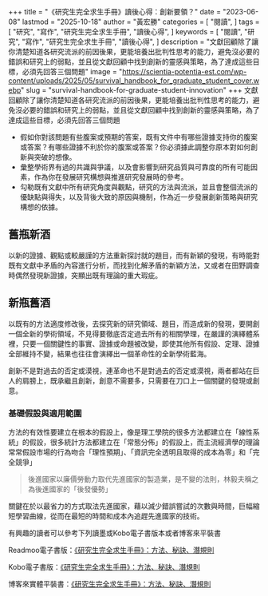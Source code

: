 +++
title = "《研究生完全求生手冊》讀後心得：創新要領？"
date = "2023-06-08"
lastmod = "2025-10-18"
author = "黃宏勝"
categories = [
  "閱讀",
]
tags = [
  "研究",
  "寫作",
  "研究生完全求生手冊",
  "讀後心得",
]
keywords = [
  "閱讀",
  "研究",
  "寫作",
  "研究生完全求生手冊",
  "讀後心得",
]
description = "文獻回顧除了讓你清楚知道各研究流派的前因後果，更能培養出批判性思考的能力，避免沒必要的錯誤和研究上的弱點，並且從文獻回顧中找到創新的靈感與策略，為了達成這些目標，必須先回答三個問題"
image = "https://scientia-potentia-est.com/wp-content/uploads/2025/05/survival_handbook_for_graduate_student_cover.webp"
slug = "survival-handbook-for-graduate-student-innovation"
+++
文獻回顧除了讓你清楚知道各研究流派的前因後果，更能培養出批判性思考的能力，避免沒必要的錯誤和研究上的弱點，並且從文獻回顧中找到創新的靈感與策略，為了達成這些目標，必須先回答三個問題

- 假如你對該問題有些腹案或預期的答案，既有文件中有哪些證據支持你的腹案或答案？有哪些證據不利於你的腹案或答案？你必須據此調整你原本對如何創新與突破的想像。
- 彙整學術界有過的共識與爭議，以及會影響到研究品質與可靠度的所有可能因素，作為你在發展研究構想與推進研究發展時的參考。
- 勾勒既有文獻中所有研究角度與觀點，研究的方法與流派，並且會整個流派的優缺點與得失，以及背後大致的原因與機制，作為近一步發展創新策略與研究構想的依據。

## 舊瓶新酒

以新的證據、觀點或較嚴謹的方法重新探討就的題目，而有新穎的發現，有時能對既有文獻中矛盾的內容進行分析，而找到化解矛盾的新穎方法，又或者在田野調查時偶然發現新證據，突顯出既有理論的重大瑕疵。

## 新瓶舊酒

以既有的方法適度修改後，去探究新的研究領域、題目，而造成新的發現，要開創一個全新的學術領域，不見得要徹底否定過去所有的相關學理，在嚴謹的演繹體系裡，只要一個關鍵性的事實、證據或命題被改變，即使其他所有假設、定理、證據全部維持不變，結果也往往會演繹出一個革命性的全新學術藍海。

創新不是對過去的否定或漠視，連革命也不是對過去的否定或漠視，兩者都站在巨人的肩膀上，既承繼且創新，創意不需要多，只需要在刀口上一個關鍵的發現或創意。

### 基礎假設與適用範圍

方法的有效性要建立在根本的假設上，像是理工學院的很多方法都建立在「線性系統」的假設，很多統計方法都建立在「常態分佈」的假設上，而主流經濟學的理論常常假設市場的行為吻合「理性預期」、「資訊完全透明且取得的成本為零」和「完全競爭」

> 後進國家以廉價勞動力取代先進國家的製造業，是不變的法則，林毅夫稱之為後進國家的「後發優勢」

關鍵在於以最省力的方式取法先進國家，藉以減少錯誤嘗試的次數與時間，巨幅縮短學習曲線，從而在最短的時間和成本內追趕先進國家的技術。

有興趣的讀者可以參考下列讀墨或Kobo電子書版本或者博客來平裝書

Readmoo電子書版：[《研究生完全求生手冊》：方法、秘訣、潛規則](https://moo.im/a/dhyDFU)

Kobo電子書版：[《研究生完全求生手冊》：方法、秘訣、潛規則](https://r10.to/hkrTRj)

博客來實體平裝書：[《研究生完全求生手冊》：方法、秘訣、潛規則](https://www.books.com.tw/exep/assp.php/scientia/products/0010762863?utm_source=scientia&utm_medium=ap-books&utm_content=recommend&utm_campaign=ap-202504)
